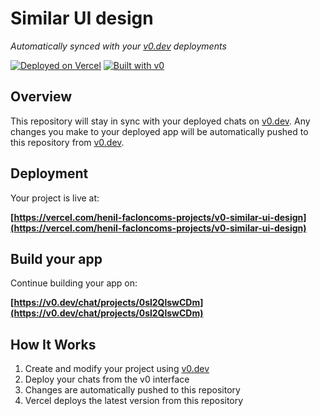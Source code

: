 # Similar UI design

*Automatically synced with your [v0.dev](https://v0.dev) deployments*

[![Deployed on Vercel](https://img.shields.io/badge/Deployed%20on-Vercel-black?style=for-the-badge&logo=vercel)](https://vercel.com/henil-facloncoms-projects/v0-similar-ui-design)
[![Built with v0](https://img.shields.io/badge/Built%20with-v0.dev-black?style=for-the-badge)](https://v0.dev/chat/projects/0sl2QlswCDm)

## Overview

This repository will stay in sync with your deployed chats on [v0.dev](https://v0.dev).
Any changes you make to your deployed app will be automatically pushed to this repository from [v0.dev](https://v0.dev).

## Deployment

Your project is live at:

**[https://vercel.com/henil-facloncoms-projects/v0-similar-ui-design](https://vercel.com/henil-facloncoms-projects/v0-similar-ui-design)**

## Build your app

Continue building your app on:

**[https://v0.dev/chat/projects/0sl2QlswCDm](https://v0.dev/chat/projects/0sl2QlswCDm)**

## How It Works

1. Create and modify your project using [v0.dev](https://v0.dev)
2. Deploy your chats from the v0 interface
3. Changes are automatically pushed to this repository
4. Vercel deploys the latest version from this repository